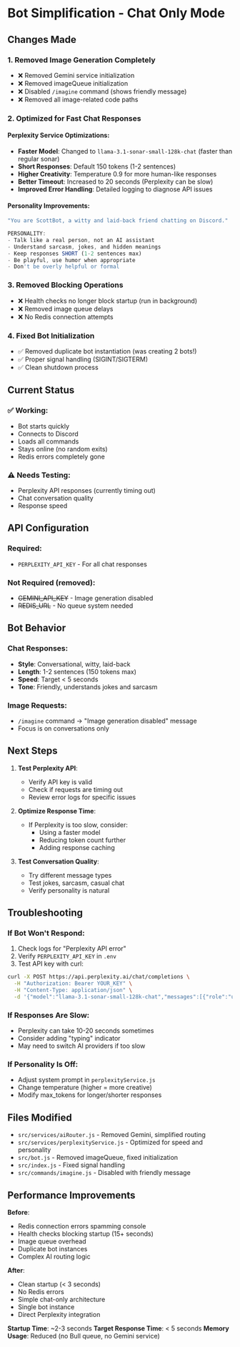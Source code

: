 # Bot Simplification - Chat Only Mode

## Changes Made

### 1. **Removed Image Generation Completely**
- ❌ Removed Gemini service initialization
- ❌ Removed imageQueue initialization
- ❌ Disabled `/imagine` command (shows friendly message)
- ❌ Removed all image-related code paths

### 2. **Optimized for Fast Chat Responses**

#### Perplexity Service Optimizations:
- **Faster Model**: Changed to `llama-3.1-sonar-small-128k-chat` (faster than regular sonar)
- **Short Responses**: Default 150 tokens (1-2 sentences)
- **Higher Creativity**: Temperature 0.9 for more human-like responses
- **Better Timeout**: Increased to 20 seconds (Perplexity can be slow)
- **Improved Error Handling**: Detailed logging to diagnose API issues

#### Personality Improvements:
```javascript
"You are ScottBot, a witty and laid-back friend chatting on Discord."

PERSONALITY:
- Talk like a real person, not an AI assistant
- Understand sarcasm, jokes, and hidden meanings
- Keep responses SHORT (1-2 sentences max)
- Be playful, use humor when appropriate
- Don't be overly helpful or formal
```

### 3. **Removed Blocking Operations**
- ❌ Health checks no longer block startup (run in background)
- ❌ Removed image queue delays
- ❌ No Redis connection attempts

### 4. **Fixed Bot Initialization**
- ✅ Removed duplicate bot instantiation (was creating 2 bots!)
- ✅ Proper signal handling (SIGINT/SIGTERM)
- ✅ Clean shutdown process

## Current Status

### ✅ Working:
- Bot starts quickly
- Connects to Discord
- Loads all commands
- Stays online (no random exits)
- Redis errors completely gone

### ⚠️ Needs Testing:
- Perplexity API responses (currently timing out)
- Chat conversation quality
- Response speed

## API Configuration

### Required:
- `PERPLEXITY_API_KEY` - For all chat responses

### Not Required (removed):
- ~~GEMINI_API_KEY~~ - Image generation disabled
- ~~REDIS_URL~~ - No queue system needed

## Bot Behavior

### Chat Responses:
- **Style**: Conversational, witty, laid-back
- **Length**: 1-2 sentences (150 tokens max)
- **Speed**: Target < 5 seconds
- **Tone**: Friendly, understands jokes and sarcasm

### Image Requests:
- `/imagine` command → "Image generation disabled" message
- Focus is on conversations only

## Next Steps

1. **Test Perplexity API**:
   - Verify API key is valid
   - Check if requests are timing out
   - Review error logs for specific issues

2. **Optimize Response Time**:
   - If Perplexity is too slow, consider:
     - Using a faster model
     - Reducing token count further
     - Adding response caching

3. **Test Conversation Quality**:
   - Try different message types
   - Test jokes, sarcasm, casual chat
   - Verify personality is natural

## Troubleshooting

### If Bot Won't Respond:
1. Check logs for "Perplexity API error"
2. Verify `PERPLEXITY_API_KEY` in `.env`
3. Test API key with curl:
```bash
curl -X POST https://api.perplexity.ai/chat/completions \
  -H "Authorization: Bearer YOUR_KEY" \
  -H "Content-Type: application/json" \
  -d '{"model":"llama-3.1-sonar-small-128k-chat","messages":[{"role":"user","content":"hi"}]}'
```

### If Responses Are Slow:
- Perplexity can take 10-20 seconds sometimes
- Consider adding "typing" indicator
- May need to switch AI providers if too slow

### If Personality Is Off:
- Adjust system prompt in `perplexityService.js`
- Change temperature (higher = more creative)
- Modify max_tokens for longer/shorter responses

## Files Modified

- `src/services/aiRouter.js` - Removed Gemini, simplified routing
- `src/services/perplexityService.js` - Optimized for speed and personality
- `src/bot.js` - Removed imageQueue, fixed initialization
- `src/index.js` - Fixed signal handling
- `src/commands/imagine.js` - Disabled with friendly message

## Performance Improvements

**Before**:
- Redis connection errors spamming console
- Health checks blocking startup (15+ seconds)
- Image queue overhead
- Duplicate bot instances
- Complex AI routing logic

**After**:
- Clean startup (< 3 seconds)
- No Redis errors
- Simple chat-only architecture
- Single bot instance
- Direct Perplexity integration

**Startup Time**: ~2-3 seconds
**Target Response Time**: < 5 seconds
**Memory Usage**: Reduced (no Bull queue, no Gemini service)

